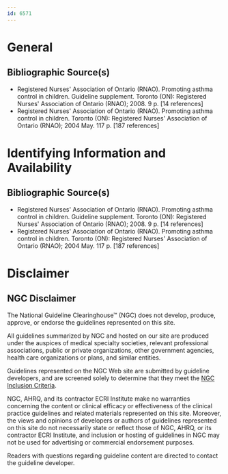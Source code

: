 ```yaml
---
id: 6571
---
```


# General

## Bibliographic Source(s)

- Registered Nurses' Association of Ontario (RNAO). Promoting asthma control in children. Guideline supplement. Toronto (ON): Registered Nurses' Association of Ontario (RNAO); 2008. 9 p. [14 references]
- Registered Nurses' Association of Ontario (RNAO). Promoting asthma control in children. Toronto (ON): Registered Nurses' Association of Ontario (RNAO); 2004 May. 117 p. [187 references]

# Identifying Information and Availability

## Bibliographic Source(s)

- Registered Nurses' Association of Ontario (RNAO). Promoting asthma control in children. Guideline supplement. Toronto (ON): Registered Nurses' Association of Ontario (RNAO); 2008. 9 p. [14 references]
- Registered Nurses' Association of Ontario (RNAO). Promoting asthma control in children. Toronto (ON): Registered Nurses' Association of Ontario (RNAO); 2004 May. 117 p. [187 references]

# Disclaimer

## NGC Disclaimer

The National Guideline Clearinghouse™ (NGC) does not develop, produce, approve, or endorse the guidelines represented on this site.

All guidelines summarized by NGC and hosted on our site are produced under the auspices of medical specialty societies, relevant professional associations, public or private organizations, other government agencies, health care organizations or plans, and similar entities.

Guidelines represented on the NGC Web site are submitted by guideline developers, and are screened solely to determine that they meet the [NGC Inclusion Criteria](/help-and-about/summaries/inclusion-criteria).

NGC, AHRQ, and its contractor ECRI Institute make no warranties concerning the content or clinical efficacy or effectiveness of the clinical practice guidelines and related materials represented on this site. Moreover, the views and opinions of developers or authors of guidelines represented on this site do not necessarily state or reflect those of NGC, AHRQ, or its contractor ECRI Institute, and inclusion or hosting of guidelines in NGC may not be used for advertising or commercial endorsement purposes.

Readers with questions regarding guideline content are directed to contact the guideline developer.

